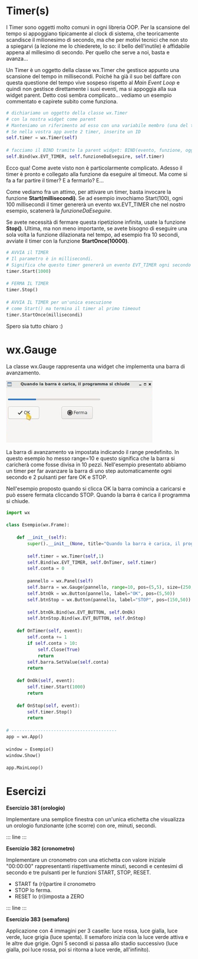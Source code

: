 # Timer(s)

I Timer sono oggetti molto comuni in ogni libreria OOP. Per la scansione
del tempo si appoggiano tipicamente al clock di sistema, che
teoricamente scandisce il milionesimo di secondo, ma che per motivi
tecnici che non sto a spiegarvi (a lezione me lo chiederete, lo so: il
bello dell\'inutile) è affidabile appena al millesimo di secondo. Per
quello che serve a noi, basta e avanza\...

Un Timer è un oggetto della classe wx.Timer che gestisce appunto una
scansione del tempo in millisecondi. Poiché ha già il suo bel daffare
con questa questione del tempo vive sospeso rispetto al *Main Event
Loop* e quindi non gestisce direttamente i suoi eventi, ma si appoggia
alla sua widget parent. Detto così sembra complicato\... vediamo un
esempio commentato e capirete subito come funziona.

``` python
# dichiariamo un oggetto della classe wx.Timer
# con la nostra widget come parent
# Manteniamo un riferimento ad esso con una variabile membro (una del tipo self.var)
# Se nella vostra app avete 2 timer, inserite un ID
self.timer = wx.Timer(self)

# facciamo il BIND tramite la parent widget: BIND(evento, funzione, oggetto)
self.Bind(wx.EVT_TIMER, self.funzioneDaEseguire, self.timer)
```

Ecco qua! Come avete visto non è particolarmente complicato. Adesso il
timer è pronto e collegato alla funzione da eseguire al timeout. Ma come
si fa a far partire il timer? E a fermarlo? E\...

Come vediamo fra un attimo, per attivare un timer, basta invocare la
funzione **Start(millisecondi)**. Se ad esempio invochiamo Start(100),
ogni 100 millisecondi il timer genererà un evento wx.EVT_TIMER che nel
nostro esempio, scatenerà la *funzioneDaEseguire*.

Se avete necessità di fermare questa ripetizione infinita, usate la
funzione **Stop()**. Ultima, ma non meno importante, se avete bisogno di
eseguire una sola volta la funzione dilazionata nel tempo, ad esempio
fra 10 secondi, avviate il timer con la funzione **StartOnce(10000)**.

``` python
# AVVIA il TIMER
# Il parametro è in millisecondi. 
# Significa che questo timer genererà un evento EVT_TIMER ogni secondo finchè non verrà fermato
timer.Start(1000)

# FERMA IL TIMER
timer.Stop()

# AVVIA IL TIMER per un'unica esecuzione
# come Start() ma termina il timer al primo timeout
timer.StartOnce(millisecondi)
```

Spero sia tutto chiaro :)

# wx.Gauge

La classe wx.Gauge rappresenta una widget che implementa una barra di
avanzamento.

![image](images/wxGauge.jpg)

La barra di avanzamento va impostata indicando il range predefinito. In
questo esempio ho messo range=10 e questo significa che la barra si
caricherà come fosse divisa in 10 pezzi. Nell\'esempio presentato
abbiamo un timer per far avanzare la barra di uno step automaticamente
ogni secondo e 2 pulsanti per fare OK e STOP.

Nell\'esempio proposto quando si clicca OK la barra comincia a caricarsi
e può essere fermata cliccando STOP. Quando la barra è carica il
programma si chiude.

``` python
import wx

class Esempio(wx.Frame):

    def __init__(self):
        super().__init__(None, title="Quando la barra è carica, il programma si chiude")

        self.timer = wx.Timer(self,1)
        self.Bind(wx.EVT_TIMER, self.OnTimer, self.timer)        
        self.conta = 0

        pannello = wx.Panel(self)
        self.barra = wx.Gauge(pannello, range=10, pos=(5,5), size=(250,-1))
        self.btnOk = wx.Button(pannello, label="OK", pos=(5,50))
        self.btnStop = wx.Button(pannello, label="STOP", pos=(150,50))

        self.btnOk.Bind(wx.EVT_BUTTON, self.OnOk)
        self.btnStop.Bind(wx.EVT_BUTTON, self.OnStop)

    def OnTimer(self, event):
        self.conta += 1
        if self.conta > 10:
            self.Close(True)
            return
        self.barra.SetValue(self.conta)
        return

    def OnOk(self, event):
        self.timer.Start(1000)
        return

    def OnStop(self, event):
        self.timer.Stop()
        return

# ----------------------------------------
app = wx.App()

window = Esempio()
window.Show()

app.MainLoop()
```

# Esercizi

**Esercizio 381 (orologio)**

Implementare una semplice finestra con un\'unica etichetta che
visualizza un orologio funzionante (che scorre) con ore, minuti,
secondi.

::: line
:::

**Esercizio 382 (cronometro)**

Implementare un cronometro con una etichetta con valore iniziale
\"00:00:00\" rappresentanti rispettivamente minuti, secondi e centesimi
di secondo e tre pulsanti per le funzioni START, STOP, RESET.

-   START fa (ri)partire il cronometro
-   STOP lo ferma.
-   RESET lo (ri)imposta a ZERO

::: line
:::

**Esercizio 383 (semaforo)**

Applicazione con 4 immagini per 3 caselle: luce rossa, luce gialla, luce
verde, luce grigia (luce spenta). Il semaforo inizia con la luce verde
attiva e le altre due grigie. Ogni 5 secondi si passa allo stadio
successivo (luce gialla, poi luce rossa, poi si ritorna a luce verde,
all\'infinito).
